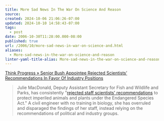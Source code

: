 ```yaml
---
title: More Sad News In The War On Science And Reason
source: 
created: 2024-10-06 21:06:26-07:00
updated: 2024-10-10 14:58:43-07:00
tags:
  - post
date: 2006-10-30T11:28:00.000-08:00
published: true
url: /2006/10/more-sad-news-in-war-on-science-and.html
aliases:
  - More-sad-news-in-the-war-on-science-and-reason
linter-yaml-title-alias: More-sad-news-in-the-war-on-science-and-reason
---
```



  
[Think Progress » Senior Bush Appointee Rejected Scientists’ Recommendations In Favor Of Industry Positions](http://thinkprogress.org/2006/10/30/macdonald-endangered-species/)  
  

> Julie MacDonald, Deputy Assistant Secretary for Fish and Wildlife and Parks, has consistently "[rejected staff scientists' recommendations](http://www.washingtonpost.com/wp-dyn/content/article/2006/10/29/AR2006102900776.html) to protect imperiled animals and plants under the Endangered Species Act." A civil engineer with no training in biology, she has overruled and disparaged the findings of her staff, instead relying on the recommendations of political and industry groups.